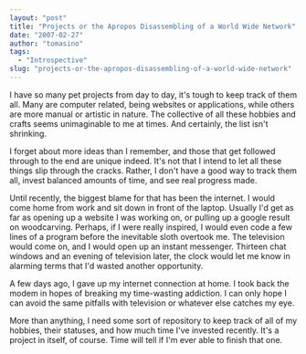 ```yaml
---
layout: "post"
title: "Projects or the Apropos Disassembling of a World Wide Network"
date: "2007-02-27"
author: "tomasino"
tags:
  - "Introspective"
slug: "projects-or-the-apropos-disassembling-of-a-world-wide-network"
---
```


I have so many pet projects from day to day, it's tough to keep track of
them all. Many are computer related, being websites or applications,
while others are more manual or artistic in nature. The collective of
all these hobbies and crafts seems unimaginable to me at times. And
certainly, the list isn't shrinking.

I forget about more ideas than I remember, and those that get followed
through to the end are unique indeed. It's not that I intend to let all
these things slip through the cracks. Rather, I don't have a good way to
track them all, invest balanced amounts of time, and see real progress
made.

Until recently, the biggest blame for that has been the internet. I
would come home from work and sit down in front of the laptop. Usually
I'd get as far as opening up a website I was working on, or pulling up a
google result on woodcarving. Perhaps, if I were really inspired, I
would even code a few lines of a program before the inevitable sloth
overtook me. The television would come on, and I would open up an
instant messenger. Thirteen chat windows and an evening of television
later, the clock would let me know in alarming terms that I'd wasted
another opportunity.

A few days ago, I gave up my internet connection at home. I took back
the modem in hopes of breaking my time-wasting addiction. I can only
hope I can avoid the same pitfalls with television or whatever else
catches my eye.

More than anything, I need some sort of repository to keep track of all
of my hobbies, their statuses, and how much time I've invested recently.
It's a project in itself, of course. Time will tell if I'm ever able to
finish that one.
